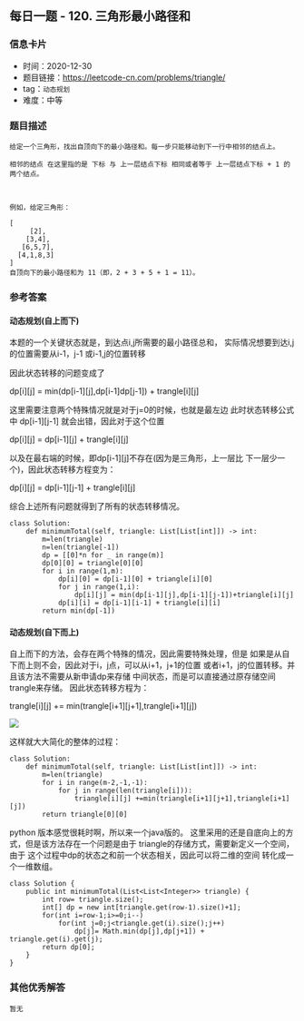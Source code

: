 ## 每日一题 - 120. 三角形最小路径和

### 信息卡片

- 时间：2020-12-30
- 题目链接：https://leetcode-cn.com/problems/triangle/
- tag：`动态规划`
- 难度：中等

### 题目描述

```
给定一个三角形，找出自顶向下的最小路径和。每一步只能移动到下一行中相邻的结点上。

相邻的结点 在这里指的是 下标 与 上一层结点下标 相同或者等于 上一层结点下标 + 1 的两个结点。

 

例如，给定三角形：

[
     [2],
    [3,4],
   [6,5,7],
  [4,1,8,3]
]
自顶向下的最小路径和为 11（即，2 + 3 + 5 + 1 = 11）。

```

### 参考答案


#### 动态规划(自上而下)

本题的一个关键状态就是，到达点i,j所需要的最小路径总和，
实际情况想要到达i,j的位置需要从i-1，j-1 或i-1,j的位置转移

因此状态转移的问题变成了

dp[i][j] = min(dp[i-1][j],dp[i-1]dp[j-1]) + trangle[i][j]

这里需要注意两个特殊情况就是对于j=0的时候，也就是最左边
此时状态转移公式中  dp[i-1][j-1] 就会出错，因此对于这个位置

dp[i][j] = dp[i-1][j] + trangle[i][j]

以及在最右端的时候，即dp[i-1][j]不存在(因为是三角形，上一层比
下一层少一个)，因此状态转移方程变为：

dp[i][j] = dp[i-1][j-1] + trangle[i][j]

综合上述所有问题就得到了所有的状态转移情况。

```
class Solution:
    def minimumTotal(self, triangle: List[List[int]]) -> int:
        m=len(triangle)
        n=len(triangle[-1])
        dp = [[0]*n for _ in range(m)]
        dp[0][0] = triangle[0][0]
        for i in range(1,m):
            dp[i][0] = dp[i-1][0] + triangle[i][0]
            for j in range(1,i):
                dp[i][j] = min(dp[i-1][j],dp[i-1][j-1])+triangle[i][j]
            dp[i][i] = dp[i-1][i-1] + triangle[i][i]
        return min(dp[-1])
```
  
 
#### 动态规划(自下而上)

自上而下的方法，会存在两个特殊的情况，因此需要特殊处理，但是
如果是从自下而上则不会，因此对于i，j点，可以从i+1，j+1的位置
或者i+1，j的位置转移。并且该方法不需要从新申请dp来存储
中间状态，而是可以直接通过原存储空间trangle来存储。
因此状态转移方程为：

trangle[i][j] += min(trangle[i+1][j+1],trangle[i+1][j])

![](https://pic.leetcode-cn.com/90db4b55cc7e1eeee89281076944383c17bcf32036c06649b937c4d761607cf5-8.gif)

这样就大大简化的整体的过程：

```
class Solution:
    def minimumTotal(self, triangle: List[List[int]]) -> int:
        m=len(triangle)
        for i in range(m-2,-1,-1):
            for j in range(len(triangle[i])):
                triangle[i][j] +=min(triangle[i+1][j+1],triangle[i+1][j])
        return triangle[0][0]

```

python 版本感觉很耗时啊，所以来一个java版的。
这里采用的还是自底向上的方式，但是该方法存在一个问题是由于
triangle的存储方式，需要新定义一个空间，由于
这个过程中dp的状态之和前一个状态相关，因此可以将二维的空间
转化成一个一维数组。


```
class Solution {
    public int minimumTotal(List<List<Integer>> triangle) {
        int row= triangle.size();
        int[] dp = new int[triangle.get(row-1).size()+1];
        for(int i=row-1;i>=0;i--)
            for(int j=0;j<triangle.get(i).size();j++)
                dp[j]= Math.min(dp[j],dp[j+1]) + triangle.get(i).get(j);
        return dp[0];
    }
}

```
 
### 其他优秀解答

```
暂无
```



